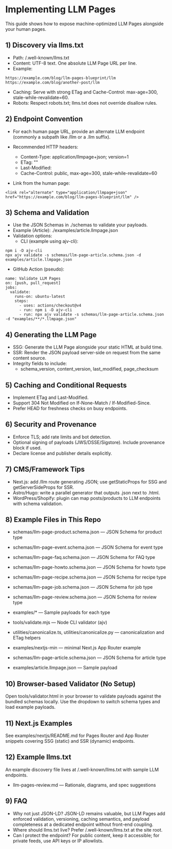 # Implementing LLM Pages

This guide shows how to expose machine-optimized LLM Pages alongside your human pages.

## 1) Discovery via llms.txt

- Path: /.well-known/llms.txt
- Content: UTF-8 text. One absolute LLM Page URL per line.
- Example:

```
https://example.com/blog/llm-pages-blueprint/llm
https://example.com/blog/another-post/llm
```

- Caching: Serve with strong ETag and Cache-Control: max-age=300, stale-while-revalidate=60.
- Robots: Respect robots.txt; llms.txt does not override disallow rules.

## 2) Endpoint Convention

- For each human page URL, provide an alternate LLM endpoint (commonly a subpath like /llm or a .llm suffix).
- Recommended HTTP headers:
  - Content-Type: application/llmpage+json; version=1
  - ETag: "<hash>"
  - Last-Modified: <RFC1123 date>
  - Cache-Control: public, max-age=300, stale-while-revalidate=60

- Link from the human page:

```
<link rel="alternate" type="application/llmpage+json" href="https://example.com/blog/llm-pages-blueprint/llm" />
```

## 3) Schema and Validation

- Use the JSON Schemas in ./schemas to validate your payloads.
- Example (Article): ./examples/article.llmpage.json
- Validation options:
  - CLI (example using ajv-cli):

```
npm i -D ajv-cli
npx ajv validate -s schemas/llm-page-article.schema.json -d examples/article.llmpage.json
```

  - GitHub Action (pseudo):

```
name: Validate LLM Pages
on: [push, pull_request]
jobs:
  validate:
    runs-on: ubuntu-latest
    steps:
      - uses: actions/checkout@v4
      - run: npm i -D ajv-cli
      - run: npx ajv validate -s schemas/llm-page-article.schema.json -d "examples/**/*.llmpage.json"
```

## 4) Generating the LLM Page

- SSG: Generate the LLM Page alongside your static HTML at build time.
- SSR: Render the JSON payload server-side on request from the same content source.
- Integrity fields to include:
  - schema_version, content_version, last_modified, page_checksum

## 5) Caching and Conditional Requests

- Implement ETag and Last-Modified.
- Support 304 Not Modified on If-None-Match / If-Modified-Since.
- Prefer HEAD for freshness checks on busy endpoints.

## 6) Security and Provenance

- Enforce TLS; add rate limits and bot detection.
- Optional signing of payloads (JWS/DSSE/Sigstore). Include provenance block if used.
- Declare license and publisher details explicitly.

## 7) CMS/Framework Tips

- Next.js: add /llm route generating JSON; use getStaticProps for SSG and getServerSideProps for SSR.
- Astro/Hugo: write a parallel generator that outputs .json next to .html.
- WordPress/Shopify: plugin can map posts/products to LLM endpoints with schema validation.

## 8) Example Files in This Repo

- schemas/llm-page-product.schema.json — JSON Schema for product type
- schemas/llm-page-event.schema.json — JSON Schema for event type
- schemas/llm-page-faq.schema.json — JSON Schema for FAQ type
- schemas/llm-page-howto.schema.json — JSON Schema for howto type
- schemas/llm-page-recipe.schema.json — JSON Schema for recipe type
- schemas/llm-page-job.schema.json — JSON Schema for job type
- schemas/llm-page-review.schema.json — JSON Schema for review type
- examples/* — Sample payloads for each type
- tools/validate.mjs — Node CLI validator (ajv)
- utilities/canonicalize.ts, utilities/canonicalize.py — canonicalization and ETag helpers
- examples/nextjs-min — minimal Next.js App Router example

- schemas/llm-page-article.schema.json — JSON Schema for article type
- examples/article.llmpage.json — Sample payload

## 10) Browser-based Validator (No Setup)

Open tools/validator.html in your browser to validate payloads against the bundled schemas locally. Use the dropdown to switch schema types and load example payloads.

## 11) Next.js Examples

See examples/nextjs/README.md for Pages Router and App Router snippets covering SSG (static) and SSR (dynamic) endpoints.

## 12) Example llms.txt

An example discovery file lives at /.well-known/llms.txt with sample LLM endpoints.

- llm-pages-review.md — Rationale, diagrams, and spec suggestions

## 9) FAQ

- Why not just JSON-LD? JSON-LD remains valuable, but LLM Pages add enforced validation, versioning, caching semantics, and payload completeness at a dedicated endpoint without front-end coupling.
- Where should llms.txt live? Prefer /.well-known/llms.txt at the site root.
- Can I protect the endpoint? For public content, keep it accessible; for private feeds, use API keys or IP allowlists.


